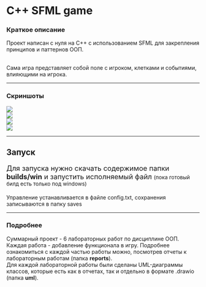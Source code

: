 <h1>C++ SFML game</h1>


<h3>Краткое описание</h3>
Проект написан с нуля на С++ с использованием SFML для закрепления
принципов и паттернов ООП.
<br>
<br>

Сама игра представляет собой поле с игроком, клетками и событиями,
влияющими на игрока.

<hr>

<h3>Скриншоты</h3>
<img src="https://user-images.githubusercontent.com/57725831/215845208-f643d36b-fac2-4476-ba9e-1703ee650adc.png"><br>
<img src="https://user-images.githubusercontent.com/57725831/215845200-3c89ab23-edfa-4640-b831-822a824e1867.png"><br>
<img src="https://user-images.githubusercontent.com/57725831/215845190-5e73e512-ac45-41bf-940a-0ac2da88cbd7.png"><br>
<img src="https://user-images.githubusercontent.com/57725831/215845164-b8dbb765-7813-43ff-a3af-2560dae0d4da.png"><br>

<hr>

<h2>Запуск</h2>
<p style="font-size: 1.3em;">
    Для запуска нужно скачать содержимое папки 
    <b>builds/win</b>
    и запустить исполняемый файл
    <span style="font-size: 0.75em;">
        (пока готовый билд есть только под windows)
    </span>
</p>
Управление устанавливается в файле config.txt, сохранения
записываются в папку saves

<hr>

<h3>Подробнее</h3>
Суммарный проект - 6 лабораторных работ по дисциплине ООП. 
Каждая работа - добавление функционала в игру. Подробнее
ознакомиться с каждой частью работы можно, посмотрев отчеты к
лабораторным работам (папка <b>reports</b>).
<br>
Для каждой лабораторной работы были сделаны UML-диаграммы классов,
которые есть как в отчетах, так и отдельно в формате .drawio
(папка <b>uml</b>).
